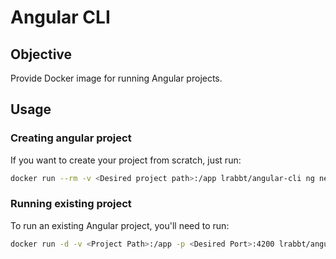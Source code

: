 # Angular CLI #

## Objective ##

Provide Docker image for running Angular projects.

## Usage ##

### Creating angular project ###

If you want to create your project from scratch, just run:

```bash
docker run --rm -v <Desired project path>:/app lrabbt/angular-cli ng new <project name>
```

### Running existing project ###

To run an existing Angular project, you'll need to run:

```bash
docker run -d -v <Project Path>:/app -p <Desired Port>:4200 lrabbt/angular-cli
```
